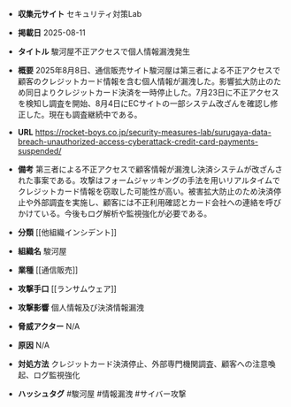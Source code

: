 - **収集元サイト**
セキュリティ対策Lab

- **掲載日**
2025-08-11

- **タイトル**
駿河屋不正アクセスで個人情報漏洩発生

- **概要**
2025年8月8日、通信販売サイト駿河屋は第三者による不正アクセスで顧客のクレジットカード情報を含む個人情報が漏洩した。影響拡大防止のため同日よりクレジットカード決済を一時停止した。7月23日に不正アクセスを検知し調査を開始、8月4日にECサイトの一部システム改ざんを確認し修正した。現在も調査継続中である。

- **URL**
https://rocket-boys.co.jp/security-measures-lab/surugaya-data-breach-unauthorized-access-cyberattack-credit-card-payments-suspended/

- **備考**
第三者による不正アクセスで顧客情報が漏洩し決済システムが改ざんされた事案である。攻撃はフォームジャッキングの手法を用いリアルタイムでクレジットカード情報を窃取した可能性が高い。被害拡大防止のため決済停止や外部調査を実施し、顧客には不正利用確認とカード会社への連絡を呼びかけている。今後もログ解析や監視強化が必要である。

- **分類**
[[他組織インシデント]]

- **組織名**
駿河屋

- **業種**
[[通信販売]]

- **攻撃手口**
[[ランサムウェア]]

- **攻撃影響**
個人情報及び決済情報漏洩

- **脅威アクター**
N/A

- **原因**
N/A

- **対処方法**
クレジットカード決済停止、外部専門機関調査、顧客への注意喚起、ログ監視強化

- **ハッシュタグ**
#駿河屋 #情報漏洩 #サイバー攻撃
